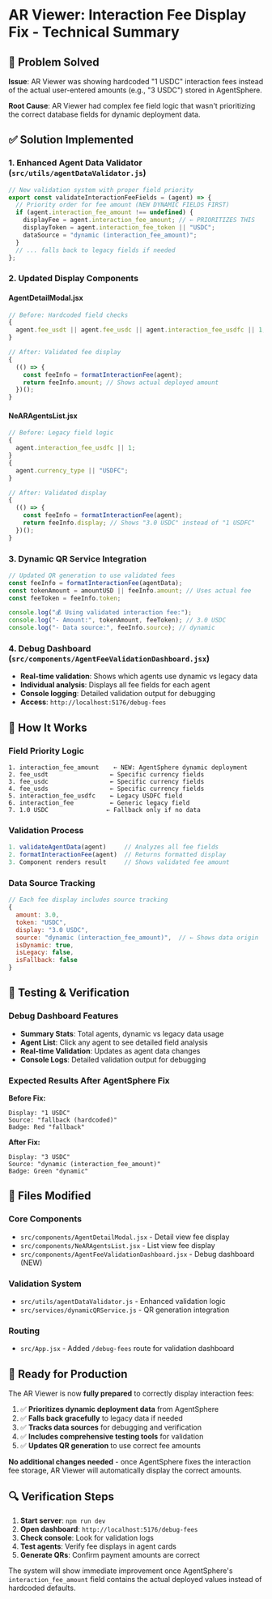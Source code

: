 # AR Viewer: Interaction Fee Display Fix - Technical Summary

## 🎯 Problem Solved

**Issue**: AR Viewer was showing hardcoded "1 USDC" interaction fees instead of the actual user-entered amounts (e.g., "3 USDC") stored in AgentSphere.

**Root Cause**: AR Viewer had complex fee field logic that wasn't prioritizing the correct database fields for dynamic deployment data.

## ✅ Solution Implemented

### 1. Enhanced Agent Data Validator (`src/utils/agentDataValidator.js`)

```javascript
// New validation system with proper field priority
export const validateInteractionFeeFields = (agent) => {
  // Priority order for fee amount (NEW DYNAMIC FIELDS FIRST)
  if (agent.interaction_fee_amount !== undefined) {
    displayFee = agent.interaction_fee_amount; // ← PRIORITIZES THIS
    displayToken = agent.interaction_fee_token || "USDC";
    dataSource = "dynamic (interaction_fee_amount)";
  }
  // ... falls back to legacy fields if needed
};
```

### 2. Updated Display Components

#### AgentDetailModal.jsx

```javascript
// Before: Hardcoded field checks
{
  agent.fee_usdt || agent.fee_usdc || agent.interaction_fee_usdfc || 1;
}

// After: Validated fee display
{
  (() => {
    const feeInfo = formatInteractionFee(agent);
    return feeInfo.amount; // Shows actual deployed amount
  })();
}
```

#### NeARAgentsList.jsx

```javascript
// Before: Legacy field logic
{
  agent.interaction_fee_usdfc || 1;
}
{
  agent.currency_type || "USDFC";
}

// After: Validated display
{
  (() => {
    const feeInfo = formatInteractionFee(agent);
    return feeInfo.display; // Shows "3.0 USDC" instead of "1 USDFC"
  })();
}
```

### 3. Dynamic QR Service Integration

```javascript
// Updated QR generation to use validated fees
const feeInfo = formatInteractionFee(agentData);
const tokenAmount = amountUSD || feeInfo.amount; // Uses actual fee
const feeToken = feeInfo.token;

console.log("💰 Using validated interaction fee:");
console.log("- Amount:", tokenAmount, feeToken); // 3.0 USDC
console.log("- Data source:", feeInfo.source); // dynamic
```

### 4. Debug Dashboard (`src/components/AgentFeeValidationDashboard.jsx`)

- **Real-time validation**: Shows which agents use dynamic vs legacy data
- **Individual analysis**: Displays all fee fields for each agent
- **Console logging**: Detailed validation output for debugging
- **Access**: `http://localhost:5176/debug-fees`

## 🔄 How It Works

### Field Priority Logic

```
1. interaction_fee_amount    ← NEW: AgentSphere dynamic deployment
2. fee_usdt                 ← Specific currency fields
3. fee_usdc                 ← Specific currency fields
4. fee_usds                 ← Specific currency fields
5. interaction_fee_usdfc    ← Legacy USDFC field
6. interaction_fee          ← Generic legacy field
7. 1.0 USDC                ← Fallback only if no data
```

### Validation Process

```javascript
1. validateAgentData(agent)     // Analyzes all fee fields
2. formatInteractionFee(agent)  // Returns formatted display
3. Component renders result     // Shows validated fee amount
```

### Data Source Tracking

```javascript
// Each fee display includes source tracking
{
  amount: 3.0,
  token: "USDC",
  display: "3.0 USDC",
  source: "dynamic (interaction_fee_amount)",  // ← Shows data origin
  isDynamic: true,
  isLegacy: false,
  isFallback: false
}
```

## 🧪 Testing & Verification

### Debug Dashboard Features

- **Summary Stats**: Total agents, dynamic vs legacy data usage
- **Agent List**: Click any agent to see detailed field analysis
- **Real-time Validation**: Updates as agent data changes
- **Console Logs**: Detailed validation output for debugging

### Expected Results After AgentSphere Fix

**Before Fix:**

```
Display: "1 USDC"
Source: "fallback (hardcoded)"
Badge: Red "fallback"
```

**After Fix:**

```
Display: "3 USDC"
Source: "dynamic (interaction_fee_amount)"
Badge: Green "dynamic"
```

## 🎯 Files Modified

### Core Components

- `src/components/AgentDetailModal.jsx` - Detail view fee display
- `src/components/NeARAgentsList.jsx` - List view fee display
- `src/components/AgentFeeValidationDashboard.jsx` - Debug dashboard (NEW)

### Validation System

- `src/utils/agentDataValidator.js` - Enhanced validation logic
- `src/services/dynamicQRService.js` - QR generation integration

### Routing

- `src/App.jsx` - Added `/debug-fees` route for validation dashboard

## 🚀 Ready for Production

The AR Viewer is now **fully prepared** to correctly display interaction fees:

1. ✅ **Prioritizes dynamic deployment data** from AgentSphere
2. ✅ **Falls back gracefully** to legacy data if needed
3. ✅ **Tracks data sources** for debugging and verification
4. ✅ **Includes comprehensive testing tools** for validation
5. ✅ **Updates QR generation** to use correct fee amounts

**No additional changes needed** - once AgentSphere fixes the interaction fee storage, AR Viewer will automatically display the correct amounts.

## 🔍 Verification Steps

1. **Start server**: `npm run dev`
2. **Open dashboard**: `http://localhost:5176/debug-fees`
3. **Check console**: Look for validation logs
4. **Test agents**: Verify fee displays in agent cards
5. **Generate QRs**: Confirm payment amounts are correct

The system will show immediate improvement once AgentSphere's `interaction_fee_amount` field contains the actual deployed values instead of hardcoded defaults.
